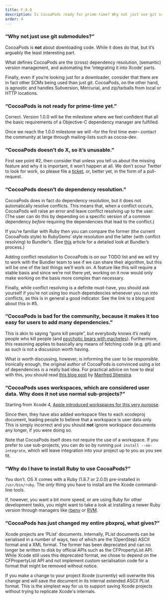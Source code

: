 ```yaml
---
title: F.A.Q
description: Is CocoaPods ready for prime-time? Why not just use git submodules? etc. etc.
order: 4
---
```


### “Why not just use git submodules?”

  CocoaPods is **not** about downloading code. While it does do that, but it’s arguably the least interesting part.

  What defines CocoaPods are the (cross) dependency resolution, (semantic) version management, and automating the ‘integrating it into Xcode’ parts.

  Finally, even if you’re looking just for a downloader, consider that there are in fact other SCMs being used than just git. CocoaPods, on the other hand, is agnostic and handles Subversion, Mercurial, and zip/tarballs from local or HTTP locations.


### “CocoaPods is not ready for prime-time yet.”

  Correct. Version 1.0.0 will be the milestone where we feel confident that all the basic requirements of a Objective-C dependency manager are fulfilled.

  Once we reach the 1.0.0 milestone we will –for the first time ever– contact the community at large through mailing-lists such as cocoa-dev.


### “CocoaPods doesn’t do X, so it’s unusable.”

  First see point #2, then consider that unless you tell us about the missing feature and why it is important, it won’t happen at all. We don’t scour Twitter to look for work, so please file a [ticket](https://github.com/CocoaPods/CocoaPods/issues/new), or, better yet, in the form of a pull-request.


### “CocoaPods doesn’t do dependency resolution.”

  CocoaPods does in fact do dependency resolution, but it does not automatically resolve conflicts. This means that, when a conflict occurs, CocoaPods will raise an error and leave conflict resolving up to the user. (The user can do this by depending on a specific version of a common dependency _before_ requiring the dependencies that lead to the conflict.)

  If you’re familiar with Ruby then you can compare the former (the current CocoaPods style) to RubyGems’ style resolution and the latter (with conflict resolving) to Bundler’s. (See [this](http://patshaughnessy.net/2011/9/24/how-does-bundler-bundle) article for a detailed look at Bundler’s process.)

  Adding conflict resolution to CocoaPods is on our TODO list and we will try to work with the Bundler team to see if we can share their algorithm, but this will be one of the last things we’ll work on. A feature like this will require a stable basis and since we’re not there yet, working on it now would only make working on the basis more complex than necessary.

  Finally, while conflict resolving is a definite must-have, you should ask yourself if you’re not using too much dependencies whenever you run into conflicts, as this is in general a good indicator. See the link to a blog post about this in #5.


### “CocoaPods is bad for the community, because it makes it too easy for users to add many dependencies.”

  This is akin to saying “guns kill people”, but everybody knows it’s really people who kill people (and [psychotic bears with machetes](http://www.sebastienmillon.com/Machete-Bear-Art-Print-15-00)). Furthermore, this reasoning applies to basically any means of fetching code (e.g. git) and as such is not a discussion worth having.

  What _is_ worth discussing, however, is informing the user to be responsible. Ironically enough, the original author of CocoaPods is convinced using a lot of dependencies is a really bad idea. For practical advice on how to deal with this, you should read [this blog post](http://www.fngtps.com/2013/a-quick-note-on-minimal-dependencies-in-ruby-on-rails/) by [Manfred Stienstra](http://twitter.com/manfreds).


### “CocoaPods uses workspaces, which are considered user data. Why does it not use normal sub-projects?”

  Starting from Xcode 4, [Apple introduced workspaces for this very purpose](http://developer.apple.com/library/ios/#featuredarticles/XcodeConcepts/Concept-Workspace.html).

  Since then, they have also added workspace files to each xcodeproj document, leading people to believe that a workspace is user data only. This is simply incorrect and you should **not** ignore workspace documents any longer, if you were doing so.

  Note that CocoaPods itself does not require the use of a workspace. If you prefer to use sub-projects, you can do so by running `pod install --no-integrate`, which will leave integration into your project up to you as you see fit.


### “Why do I have to install Ruby to use CocoaPods?”

  You don’t. OS X comes with a Ruby (1.8.7 or 2.0.0) pre-installed in `/usr/bin/ruby`.   The _only_ thing you have to install are the Xcode command-line tools.

  If, however, you want a bit more speed, or are using Ruby for other development tasks, you might want to take a look at installing a newer Ruby version through managers like [rbenv](https://github.com/sstephenson/rbenv) or [RVM](https://rvm.io).


### “CocoaPods has just changed my entire pbxproj, what gives?”

Xcode projects are ‘PList’ documents. Internally, PList documents can be serialised in a number of ways, two of which are the (OpenStep) ASCII format and a XML format. The former has been deprecated and can no longer be written to disk by official APIs such as the CFPropertyList API. While Xcode still uses this deprecated format, we chose to depend on the CFPropertyList API and not implement custom serialisation code for a format that might be removed without notice.

If you make a change to your project Xcode (currently) will overwrite this change and will save the document in its internal extended ASCII PList format. This is the simplest way for us to support saving Xcode projects without trying to replicate Xcode's internals. 
